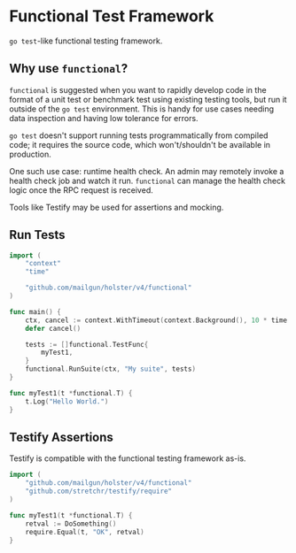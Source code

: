 # Functional Test Framework
`go test`-like functional testing framework.

## Why use `functional`?
`functional` is suggested when you want to rapidly develop code in the format
of a unit test or benchmark test using existing testing tools, but run it
outside of the `go test` environment.  This is handy for use cases needing data
inspection and having low tolerance for errors.

`go test` doesn't support running tests programmatically from compiled code; it
requires the source code, which won't/shouldn't be available in production.

One such use case: runtime health check.  An admin may remotely invoke a health
check job and watch it run.  `functional` can manage the health check logic
once the RPC request is received.

Tools like Testify may be used for assertions and mocking.

## Run Tests
```go
import (
	"context"
	"time"

	"github.com/mailgun/holster/v4/functional"
)

func main() {
	ctx, cancel := context.WithTimeout(context.Background(), 10 * time.Minute)
	defer cancel()

	tests := []functional.TestFunc{
		myTest1,
	}
	functional.RunSuite(ctx, "My suite", tests)
}

func myTest1(t *functional.T) {
	t.Log("Hello World.")
}
```

## Testify Assertions
Testify is compatible with the functional testing framework as-is.

```go
import (
	"github.com/mailgun/holster/v4/functional"
	"github.com/stretchr/testify/require"
)

func myTest1(t *functional.T) {
	retval := DoSomething()
	require.Equal(t, "OK", retval)
}
```
